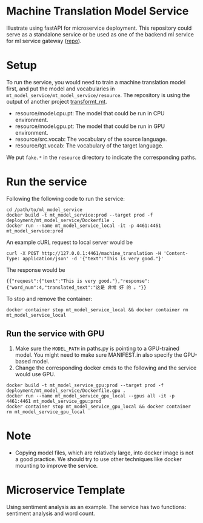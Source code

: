# Machine Translation Model Service
Illustrate using fastAPI for microservice deployment. This repository could serve as a standalone service or be used as 
one of the backend ml service for ml service gateway ([repo](https://github.com/allyoushawn/mlservice)).

# Setup
To run the service, you would need to train a machine translation model first, and put the model and vocabularies in
`mt_model_service/mt_model_service/resource`. The repository is using the output of another project [transformt_mt](https://github.com/allyoushawn/transformer_mt).
- resource/model.cpu.pt: The model that could be run in CPU environment.
- resource/model.gpu.pt: The model that could be run in GPU environment.
- resource/src.vocab: The vocabulary of the source language.
- resource/tgt.vocab: The vocabulary of the target language.

We put `fake.*` in the `resource` directory to indicate the corresponding paths.

# Run the service

Following the following code to run the service:
```
cd /path/to/ml_model_service
docker build -t mt_model_service:prod --target prod -f deployment/mt_model_service/Dockerfile .
docker run --name mt_model_service_local -it -p 4461:4461 mt_model_service:prod
```

An example cURL request to local server would be
```
curl -X POST http://127.0.0.1:4461/machine_translation -H 'Content-Type: application/json' -d '{"text":"This is very good."}'
```

The response would be
```
{{"request":{"text":"This is very good."},"response":{"word_num":4,"translated_text":"这是 非常 好 的 。"}}
```

To stop and remove the container:
```
docker container stop mt_model_service_local && docker container rm mt_model_service_local
```

## Run the service with GPU
1. Make sure the `MODEL_PATH` in paths.py is pointing to a GPU-trained model. You might need to make sure MANIFEST.in also specify the GPU-based model.
2. Change the corresponding docker cmds to the following and the service would use GPU.
```
docker build -t mt_model_service_gpu:prod --target prod -f deployment/mt_model_service/Dockerfile.gpu .
docker run --name mt_model_service_gpu_local --gpus all -it -p 4461:4461 mt_model_service_gpu:prod
docker container stop mt_model_service_gpu_local && docker container rm mt_model_service_gpu_local
```

# Note
- Copying model files, which are relatively large, into docker image is not a good practice. We should try to use other techniques like docker mounting to improve the service.

# Microservice Template
Using sentiment analysis as an example. The service has two functions: sentiment analysis and word count.
